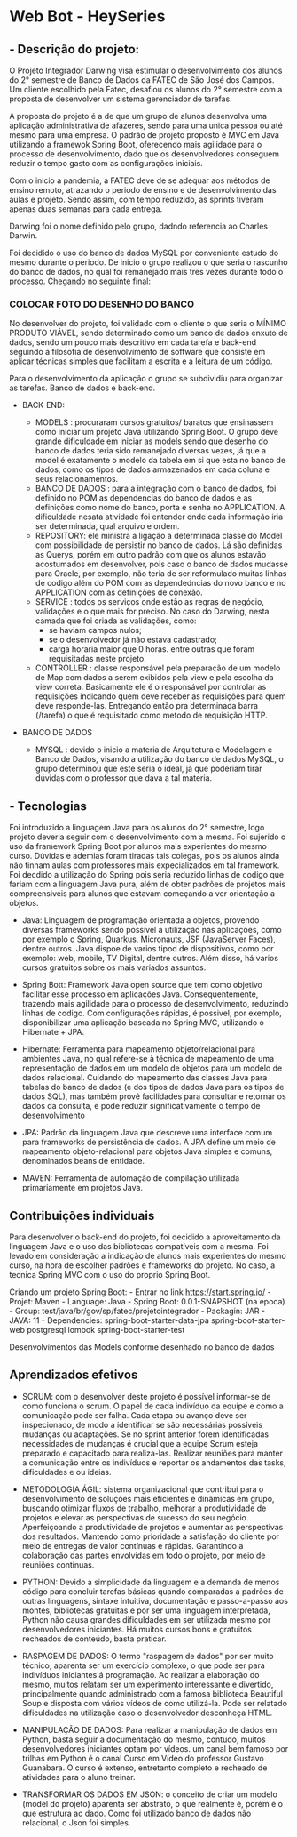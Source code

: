 # Web Bot - HeySeries

## - Descrição do projeto:

O Projeto Integrador Darwing visa estimular o desenvolvimento dos alunos do 2° semestre de Banco de Dados da FATEC de São José dos Campos. Um cliente escolhido pela Fatec, desafiou os alunos do 2° semestre com a proposta de desenvolver um sistema gerenciador de tarefas. 

A proposta do projeto é a de que um grupo de alunos desenvolva uma aplicação administrativa de afazeres, sendo para uma unica pessoa ou até mesmo para uma empresa. O padrão de projeto proposto é MVC em Java utilizando a framewok Spring Boot, oferecendo mais agilidade para o processo de desenvolvimento, dado que os desenvolvedores conseguem reduzir o tempo gasto com as configurações iniciais.

Com o inicio a pandemia, a FATEC deve de se adequar aos métodos de ensino remoto, atrazando o periodo de ensino e de desenvolvimento das aulas e projeto. Sendo assim, com tempo reduzido, as sprints tiveram apenas duas semanas para cada entrega.

Darwing foi o nome definido pelo grupo, dadndo referencia ao Charles Darwin.

Foi decidido o uso do banco de dados MySQL por conveniente estudo do mesmo durante o periodo. De inicio o grupo realizou o que seria o rascunho do banco de dados, no qual foi remanejado mais tres vezes durante todo o processo. Chegando no seguinte final: 

### COLOCAR FOTO DO DESENHO DO BANCO 

No desenvolver do projeto, foi validado com o cliente o que seria o MÍNIMO PRODUTO VIÁVEL, sendo determinado como um banco de dados enxuto de dados, sendo um pouco mais descritivo em cada tarefa e back-end seguindo a filosofia de desenvolvimento de software que consiste em aplicar técnicas simples que facilitam a escrita e a leitura de um código.

Para o desenvolvimento da aplicação o grupo se subdividiu para organizar as tarefas. Banco de dados e back-end.

- BACK-END: 
    - MODELS : procuraram cursos gratuitos/ baratos que ensinassem como iniciar um projeto Java utilizando Spring Boot. O grupo deve grande dificuldade em iniciar as models sendo que desenho do banco de dados teria sido remanejado diversas vezes, já que a model é exatamente o modelo da tabela em si que esta no banco de dados, como os tipos de dados armazenados em cada coluna e seus relacionamentos.
    - BANCO DE DADOS : para a integração com o banco de dados, foi definido no POM as dependencias do banco de dados e as definições como nome do banco, porta e senha no APPLICATION. A dificuldade nesata atividade foi entender onde cada informação iria ser determinada, qual arquivo e ordem.
    - REPOSITORY: ele ministra a ligação a determinada classe do Model com possibilidade de persistir no banco de dados. Lá são definidas as Querys, porém em outro padrão com que os alunos estavão acostumados em desenvolver, pois caso o banco de dados mudasse para Oracle, por exemplo, não teria de ser reformulado muitas linhas de codigo além do POM com as dependedncias do novo banco e no APPLICATION com as definições de conexão.
    -  SERVICE : todos os serviços onde estão as regras de negócio, validações e o que mais for preciso. No caso do Darwing, nesta camada que foi criada as validações, como:
        - se haviam campos nulos;
        - se o desenvolvedor já não estava cadastrado;
        - carga horaria maior que 0 horas. 
     entre outras que foram requisitadas neste projeto.
    - CONTROLLER : classe responsável pela preparação de um modelo de Map com dados a serem exibidos pela view e pela escolha da view correta. Basicamente ele é o responsável por controlar as requisições indicando quem deve receber as requisições para quem deve responde-las. Entregando então pra determinada barra (/tarefa) o que é requisitado como metodo de requisição HTTP.
    
- BANCO DE DADOS 
    - MYSQL : devido o inicio a materia de Arquitetura e Modelagem e Banco de Dados, visando a utilização do banco de dados MySQL, o grupo determinou que este seria o ideal, já que poderiam tirar dúvidas com o professor que dava a tal materia.

## - Tecnologias 
Foi introduzido a linguagem Java para os alunos do 2° semestre, logo projeto deveria seguir com o desenvolvimento com a mesma. Foi sujerido o uso da framework Spring Boot por alunos mais experientes do mesmo curso. Dúvidas e ademias foram tiradas tais colegas, pois os alunos ainda não tinham aulas com professores mais expecializados em tal framework. Foi decdido a utilização do Spring pois seria  reduzido linhas de codigo que fariam com a linguagem Java pura, além de obter padrões de projetos mais compreensiveis para alunos que estavam começando a ver orientação a objetos.

- Java:
  Linguagem de programação orientada a objetos, provendo diversas frameworks sendo possivel a utilização nas aplicações, como por exemplo o Spring, Quarkus, Micronauts, JSF (JavaServer Faces), dentre outros. Java dispoe de varios tipod de dispositivos, como por exemplo: web, mobile, TV Digital, dentre outros. Além disso, há varios cursos gratuitos sobre os mais variados assuntos.
  
 - Spring Bott: 
     Framework Java open source que tem como objetivo facilitar esse processo em aplicações Java. Consequentemente, trazendo mais agilidade para o processo de desenvolvimento, reduzindo linhas de codigo. Com configurações rápidas, é possivel, por exemplo, disponibilizar uma aplicação baseada no Spring MVC, utilizando o Hibernate + JPA.
  
- Hibernate:
  Ferramenta para mapeamento objeto/relacional para ambientes Java, no qual refere-se à técnica de mapeamento de uma representação de dados em um modelo de objetos para um modelo de dados relacional. Cuidando do mapeamento das classes Java para tabelas do banco de dados (e dos tipos de dados Java para os tipos de dados SQL), mas também provê facilidades para consultar e retornar os dados da consulta, e pode reduzir significativamente o tempo de desenvolvimento
  
- JPA:
  Padrão da linguagem Java que descreve uma interface comum para frameworks de persistência de dados. A JPA define um meio de mapeamento objeto-relacional para objetos Java simples e comuns, denominados beans de entidade.
 
- MAVEN:
  Ferramenta de automação de compilação utilizada primariamente em projetos Java. 

## Contribuições individuais

Para desenvolver o back-end do projeto, foi decidido a aproveitamento da linguagem Java e o uso das bibliotecas compatíveis com a mesma. Foi levado em consideração a indicação de alunos mais experientes do mesmo curso, na hora de escolher padrões e frameworks do projeto. No caso, a tecnica Spring MVC com o uso do proprio Spring Boot. 

Criando um projeto Spring Boot:
    - Entrar no link https://start.spring.io/
    - Projet: Maven
    - Language: Java 
    - Spring Boot: 0.0.1-SNAPSHOT (na epoca)
    - Group: test/java/br/gov/sp/fatec/projetointegrador
    - Packagin: JAR
    - JAVA:  11
    - Dependencies: spring-boot-starter-data-jpa
                    spring-boot-starter-web
                    postgresql
                    lombok
                    spring-boot-starter-test
               
 Desenvolvimentos das Models conforme desenhado no banco de dados

## Aprendizados efetivos
- SCRUM: com o desenvolver deste projeto é possível informar-se de como funciona o scrum. O papel de cada indivíduo da equipe e como a comunicação pode ser falha. Cada etapa ou avanço deve ser inspecionado, de modo a identificar se são necessárias possíveis mudanças ou adaptações. Se no sprint anterior forem identificadas necessidades de mudanças é crucial que a equipe Scrum esteja preparado e capacitado para realiza-las. Realizar reuniões para manter a comunicação entre os indivíduos e reportar os andamentos das tasks, dificuldades e ou ideias.

- METODOLOGIA ÁGIL: sistema organizacional que contribui para o desenvolvimento de soluções mais eficientes e dinâmicas em grupo, buscando otimizar fluxos de trabalho, melhorar a produtividade de projetos e elevar as perspectivas de sucesso do seu negócio. Aperfeiçoando a produtividade de projetos e aumentar as perspectivas dos resultados. Mantendo como prioridade a satisfação do cliente por meio de entregas de valor contínuas e rápidas. Garantindo a colaboração das partes envolvidas em todo o projeto, por meio de reuniões continuas.

- PYTHON: Devido a simplicidade da linguagem e a demanda de menos código para concluir tarefas básicas quando comparadas a padrões de outras linguagens, sintaxe intuitiva, documentação e passo-a-passo aos montes, bibliotecas gratuitas e por ser uma linguagem interpretada, Python não causa grandes dificuldades em ser utilizada mesmo por desenvolvedores iniciantes. Há muitos cursos bons e gratuitos recheados de conteúdo, basta praticar.

- RASPAGEM DE DADOS: O termo "raspagem de dados" por ser muito técnico, aparenta ser um exercício complexo, o que pode ser para indivíduos iniciantes á programação. Ao           realizar a elaboração do mesmo, muitos relatam ser um experimento interessante e divertido, principalmente quando administrado com a famosa biblioteca Beautiful Soup e disposta com vários vídeos de como utilizá-la. Pode ser relatado dificuldades na utilização caso o desenvolvedor desconheça HTML.
    
- MANIPULAÇÃO DE DADOS: Para realizar a manipulação de dados em Python, basta seguir a documentação do mesmo, contudo, muitos desenvolvedores iniciantes optam por                vídeos. um canal bem famoso por trilhas em Python é o canal Curso em Vídeo do professor Gustavo Guanabara. O curso é extenso, entretanto completo e recheado de                   atividades para o aluno treinar.

- TRANSFORMAR OS DADOS EM JSON: o conceito de criar um modelo (model do projeto) aparenta ser abstrato, o que realmente é, porém é o que estrutura ao dado. Como foi              utilizado banco de dados não relacional, o Json foi simples.
